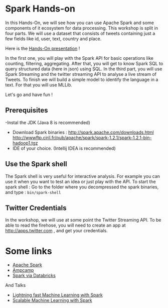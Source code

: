 # Spark  Hands-on
In this Hands-On, we will see how you can use Apache Spark and some components of it ecosystem for data processing.
This workshop is split in four parts. We will use a dataset that consists of tweets containing just a few fields like id, user, text, country and place.

Here is the [Hands-On presentation](http://www.slideshare.net/slideshow/embed_code/45631408) !

In the first one, you will play with the Spark API for basic operations like counting, filtering, aggregating.
After that, you will get to know Spark SQL to query structured data (here in json) using SQL.
In the third part, you will use Spark Streaming and the twitter streaming API to analyse a live stream of Tweets.
To finish we will build a simple model to identify the language in a text. For that you will use MLLib.

Let's go and have fun !

## Prerequisites
-Instal the JDK (Java 8 is recommended)
- Download Spark binaries : 
      http://spark.apache.com/downloads.html
      http://wwwftp.ciril.fr/pub/apache/spark/spark-1.2.1/spark-1.2.1-bin-hadoop1.tgz
- IDE of your choice. (Intellij IDEA is recommended)

## Use the Spark shell
The Spark shell is very useful for interactive analysis. For example you can use it when you want to test an idea or just play with the API.
To start the spark shell :
 Go to the folder where you decompressed the spark binaries, and type : 
`bin/spark-shell`

## Twitter Credentials
In the workshop, we will use at some point the Twitter Streaming API. To be able to read the firehose, you will need to create an app at http://apps.twitter.com , and get your credentials.


# Some links
- [Apache Spark](https://spark.apache.org)
- [Ampcamp](http://ampcamp.berkeley.edu/)
- [Spark via Databricks](http://databricks.gitbooks.io/databricks-spark-reference-applications/)

And Talks 

- [Lightning fast Machine Learning with Spark](https://speakerdeck.com/nivdul/lightning-fast-machine-learning-with-spark)
- [Scalable Machine Learning with Spark](https://speakerdeck.com/samklr/scalable-machine-learning-with-spark)
